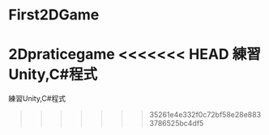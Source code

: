 # First2DGame
2Dpraticegame
<<<<<<< HEAD
練習Unity,C#程式
=======

練習Unity,C#程式  
>>>>>>> 35261e4e332f0c72bf58e28e8833786525bc4df5
